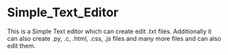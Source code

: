 # Simple_Text_Editor
This is a Simple Text editor which can create edit .txt files. Additionally it can also create .py, .c, .html, .css, .js files and many more files and can also edit them.
